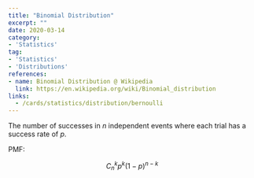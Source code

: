 ```yaml
---
title: "Binomial Distribution"
excerpt: ""
date: 2020-03-14
category:
- 'Statistics'
tag:
- 'Statistics'
- 'Distributions'
references:
- name: Binomial Distribution @ Wikipedia
  link: https://en.wikipedia.org/wiki/Binomial_distribution
links:
  - /cards/statistics/distribution/bernoulli
---
```


The number of successes in $n$ independent events where each trial has a success rate of $p$.

PMF:

$$
C_n^k p^k (1-p)^{n-k}
$$
